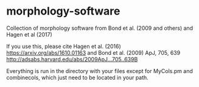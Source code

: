 # morphology-software
Collection of morphology software from Bond et al. (2009 and others) and Hagen et al (2017)

If you use this, please cite Hagen et al. (2016) https://arxiv.org/abs/1610.01163 and Bond et al. (2009) ApJ, 705, 639 http://adsabs.harvard.edu/abs/2009ApJ...705..639B

Everything is run in the directory with your files except for MyCols.pm and combinecols, which just need to be located in your path.